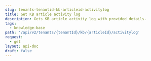 ```yaml
---
slug: tenants-tenantid-kb-articleid-activitylog
title: Get KB article activity log
description: Gets KB article activity log with provided details.
tags:
  - knowledge-base
path: '/api/v2/tenants/{tenantId}/kb/{articleId}/activitylog'
request:
  - get
layout: api-doc
draft: false
---
```

